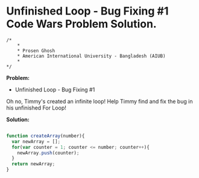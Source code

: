 # Unfinished Loop - Bug Fixing #1 Code Wars Problem Solution.

```
/*
    *
    * Prosen Ghosh
    * American International University - Bangladesh (AIUB)
    *
*/
```

**Problem:**

- Unfinished Loop - Bug Fixing #1

Oh no, Timmy's created an infinite loop! Help Timmy find and fix the bug in his unfinished For Loop!

**Solution:**

```javascript

function createArray(number){
  var newArray = [];
  for(var counter = 1; counter <= number; counter++){
    newArray.push(counter);
  }
  return newArray;
}

```
